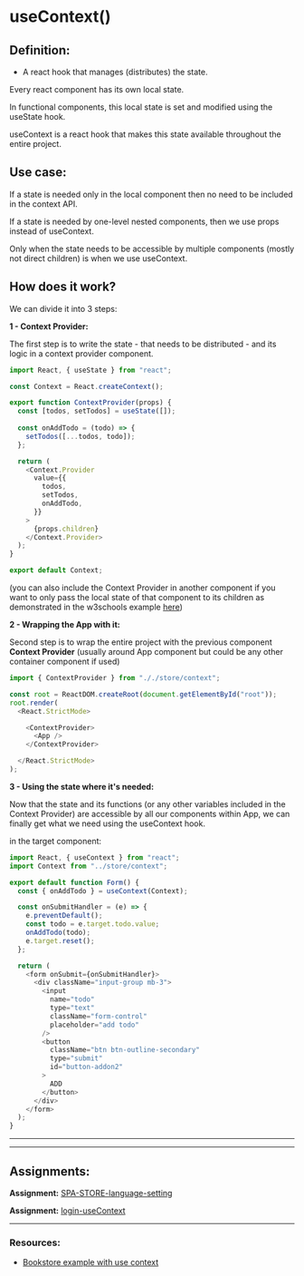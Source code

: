 # useContext()

## Definition:

- A react hook that manages (distributes) the state.

Every react component has its own local state.

In functional components, this local state is set and modified using the useState hook.

useContext is a react hook that makes this state available throughout the entire project.

## Use case:

If a state is needed only in the local component then no need to be included in the context API.

If a state is needed by one-level nested components, then we use props instead of useContext.

Only when the state needs to be accessible by multiple components (mostly not direct children) is when we use useContext.

## How does it work?

We can divide it into 3 steps:

**1 - Context Provider:**

The first step is to write the state - that needs to be distributed - and its logic in a context provider component.

```js
import React, { useState } from "react";

const Context = React.createContext();

export function ContextProvider(props) {
  const [todos, setTodos] = useState([]);
  
  const onAddTodo = (todo) => {
    setTodos([...todos, todo]);
  };

  return (
    <Context.Provider
      value={{
        todos,
        setTodos,
        onAddTodo,
      }}
    >
      {props.children}
    </Context.Provider>
  );
}

export default Context;
```

(you can also include the Context Provider in another component if you want to only pass the local state of that component to its children as demonstrated in the w3schools example [here](https://www.w3schools.com/react/react_usecontext.asp))

**2 - Wrapping the App with it:**

Second step is to wrap the entire project with the previous component **Context Provider** (usually around App component but could be any other container component if used)


```js
import { ContextProvider } from "././store/context";

const root = ReactDOM.createRoot(document.getElementById("root"));
root.render(
  <React.StrictMode>

    <ContextProvider>
      <App />
    </ContextProvider>

  </React.StrictMode>
);
```

**3 - Using the state where it's needed:**

Now that the state and its functions (or any other variables included in the Context Provider) are accessible by all our components within App, we can finally get what we need using the useContext hook.

in the target component:

```js
import React, { useContext } from "react";
import Context from "../store/context";

export default function Form() {
  const { onAddTodo } = useContext(Context);

  const onSubmitHandler = (e) => {
    e.preventDefault();
    const todo = e.target.todo.value;
    onAddTodo(todo);
    e.target.reset();
  };

  return (
    <form onSubmit={onSubmitHandler}>
      <div className="input-group mb-3">
        <input
          name="todo"
          type="text"
          className="form-control"
          placeholder="add todo"
        />
        <button
          className="btn btn-outline-secondary"
          type="submit"
          id="button-addon2"
        >
          ADD
        </button>
      </div>
    </form>
  );
}
```


---

---

## Assignments:

**Assignment:** [SPA-STORE-language-setting](https://classroom.github.com/a/n8l4vrz9)

**Assignment:** [login-useContext](https://classroom.github.com/a/sHobciCe)

---

### Resources:

- [Bookstore example with use context](https://www.robinwieruch.de/react-usecontext-hook/)

